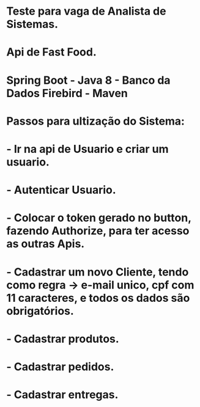 # Teste para vaga de Analista de Sistemas.
# Api de Fast Food.
# Spring Boot  -  Java 8 - Banco da Dados Firebird - Maven
# Passos para ultização do Sistema:
# - Ir na api de Usuario e criar um usuario.
# - Autenticar Usuario.
# - Colocar o token gerado no button, fazendo Authorize, para ter acesso as outras Apis.
# - Cadastrar um novo Cliente, tendo como regra -> e-mail unico, cpf com 11 caracteres, e todos os dados são obrigatórios.
# - Cadastrar produtos.
# - Cadastrar pedidos.
# - Cadastrar entregas.
